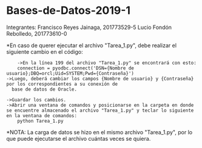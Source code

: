 # Bases-de-Datos-2019-1
Integrantes:
Francisco Reyes Jainaga, 201773529-5
Lucio Fondón Rebolledo, 201773610-0

*En caso de querer ejecutar el archivo "Tarea_1.py", debe realizar el siguiente cambio en el código:
    
        ->En la línea 199 del archivo "Tarea_1.py" se encontrará con esto:
		connection = pyodbc.connect('DSN={Nombre de usuario};DBQ=orcl;Uid=SYSTEM;Pwd={Contraseña}')
	->Luego, deberá cambiar los campos {Nombre de usuario} y {Contraseña} por los correspondientes a su conexión de
	  base de datos de Oracle.
	
	->Guardar los cambios.
	->Abrir una ventana de comandos y posicionarse en la carpeta en donde se encuentre almacenado el archivo "Tarea_1.py" y teclar lo siguiente en la ventana de comandos:
		python Tarea_1.py

*NOTA: La carga de datos se hizo en el mismo archivo "Tarea_1.py", por lo que puede ejecutarse el archivo cuántas veces se quiera.